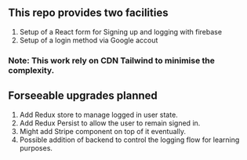 ## This repo provides two facilities

1. Setup of a React form for Signing up and logging with firebase
2. Setup of a login method via Google accout

### Note: This work rely on CDN Tailwind to minimise the complexity.

## Forseeable upgrades planned

1. Add Redux store to manage logged in user state.
2. Add Redux Persist to allow the user to remain signed in.
3. Might add Stripe component on top of it eventually.
4. Possible addition of backend to control the logging flow for learning purposes.
